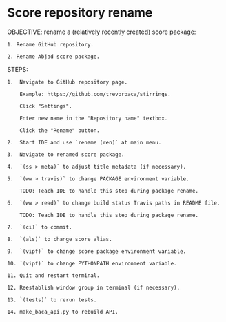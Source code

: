 Score repository rename
=======================

OBJECTIVE: rename a (relatively recently created) score package:

    1. Rename GitHub repository.

    2. Rename Abjad score package.

STEPS:

    1.  Navigate to GitHub repository page.

        Example: https://github.com/trevorbaca/stirrings.
        
        Click "Settings".

        Enter new name in the "Repository name" textbox.
        
        Click the "Rename" button.

    2.  Start IDE and use `rename (ren)` at main menu.

    3.  Navigate to renamed score package.

    4.  `(ss > meta)` to adjust title metadata (if necessary).

    5.  `(ww > travis)` to change PACKAGE environment variable.

        TODO: Teach IDE to handle this step during package rename.

    6.  `(ww > read)` to change build status Travis paths in README file.

        TODO: Teach IDE to handle this step during package rename.

    7.  `(ci)` to commit.

    8.  `(als)` to change score alias.

    9.  `(vipf)` to change score package environment variable.

    10. `(vipf)` to change PYTHONPATH environment variable.

    11. Quit and restart terminal.

    12. Reestablish window group in terminal (if necessary).

    13. `(tests)` to rerun tests.

    14. make_baca_api.py to rebuild API.
